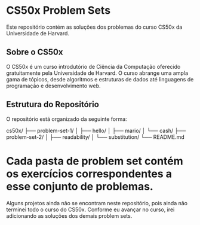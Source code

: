 # CS50x Problem Sets

Este repositório contém as soluções dos problemas do curso CS50x da Universidade de Harvard.

## Sobre o CS50x

O CS50x é um curso introdutório de Ciência da Computação oferecido gratuitamente pela Universidade de Harvard. O curso abrange uma ampla gama de tópicos, desde algoritmos e estruturas de dados até linguagens de programação e desenvolvimento web.

## Estrutura do Repositório

O repositório está organizado da seguinte forma:

cs50x/
├── problem-set-1/
│   ├── hello/
│   ├── mario/
│   └── cash/
├── problem-set-2/
│   ├── readability/
│   └── substitution/
└── README.md


# Cada pasta de problem set contém os exercícios correspondentes a esse conjunto de problemas.

Alguns projetos ainda não se encontram neste repositório, pois ainda não terminei todo o curso do CS50x. Conforme eu avançar no curso, irei adicionando as soluções dos demais problem sets.


